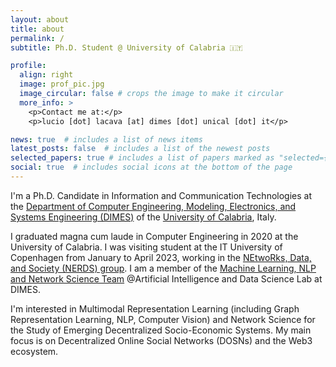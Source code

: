 ```yaml
---
layout: about
title: about
permalink: /
subtitle: Ph.D. Student @ University of Calabria 🇮🇹

profile:
  align: right
  image: prof_pic.jpg
  image_circular: false # crops the image to make it circular
  more_info: >
    <p>Contact me at:</p>
    <p>lucio [dot] lacava [at] dimes [dot] unical [dot] it</p>

news: true  # includes a list of news items
latest_posts: false  # includes a list of the newest posts
selected_papers: true # includes a list of papers marked as "selected={true}"
social: true  # includes social icons at the bottom of the page
---
```


I'm a Ph.D. Candidate in Information and Communication Technologies at the [Department of Computer Engineering, Modeling, Electronics, and Systems Engineering (DIMES)](http://www.dimes.unical.it/) of the [University of Calabria](https://unical.it/), Italy. 

I graduated magna cum laude in Computer Engineering in 2020 at the University of Calabria. I was visiting student at the IT University of Copenhagen from January to April 2023, working in the [NEtwoRks, Data, and Society (NERDS) group](https://nerds.itu.dk/). I am a member of the [Machine Learning, NLP and Network Science Team](https://mlnteam-unical.github.io/) @Artificial Intelligence and Data Science Lab at DIMES.

I'm interested in Multimodal Representation Learning (including Graph Representation Learning, NLP, Computer Vision) and Network Science for the Study of Emerging Decentralized Socio-Economic Systems. My main focus is on Decentralized Online Social Networks (DOSNs) and the Web3 ecosystem.